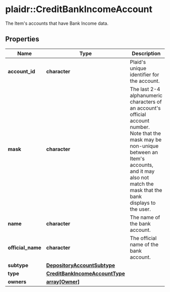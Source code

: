 # plaidr::CreditBankIncomeAccount

The Item's accounts that have Bank Income data.

## Properties
Name | Type | Description | Notes
------------ | ------------- | ------------- | -------------
**account_id** | **character** | Plaid&#39;s unique identifier for the account. | [optional] 
**mask** | **character** | The last 2-4 alphanumeric characters of an account&#39;s official account number. Note that the mask may be non-unique between an Item&#39;s accounts, and it may also not match the mask that the bank displays to the user. | [optional] 
**name** | **character** | The name of the bank account. | [optional] 
**official_name** | **character** | The official name of the bank account. | [optional] 
**subtype** | [**DepositoryAccountSubtype**](DepositoryAccountSubtype.md) |  | [optional] 
**type** | [**CreditBankIncomeAccountType**](CreditBankIncomeAccountType.md) |  | [optional] 
**owners** | [**array[Owner]**](Owner.md) |  | [optional] 


